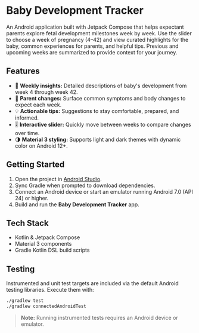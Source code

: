 # Baby Development Tracker

An Android application built with Jetpack Compose that helps expectant parents explore fetal development milestones week by week. Use the slider to choose a week of pregnancy (4–42) and view curated highlights for the baby, common experiences for parents, and helpful tips. Previous and upcoming weeks are summarized to provide context for your journey.

## Features

- 📅 **Weekly insights:** Detailed descriptions of baby's development from week 4 through week 42.
- 🤰 **Parent changes:** Surface common symptoms and body changes to expect each week.
- 💡 **Actionable tips:** Suggestions to stay comfortable, prepared, and informed.
- 🎚️ **Interactive slider:** Quickly move between weeks to compare changes over time.
- 🌗 **Material 3 styling:** Supports light and dark themes with dynamic color on Android 12+.

## Getting Started

1. Open the project in [Android Studio](https://developer.android.com/studio).
2. Sync Gradle when prompted to download dependencies.
3. Connect an Android device or start an emulator running Android 7.0 (API 24) or higher.
4. Build and run the **Baby Development Tracker** app.

## Tech Stack

- Kotlin & Jetpack Compose
- Material 3 components
- Gradle Kotlin DSL build scripts

## Testing

Instrumented and unit test targets are included via the default Android testing libraries. Execute them with:

```bash
./gradlew test
./gradlew connectedAndroidTest
```

> **Note:** Running instrumented tests requires an Android device or emulator.
